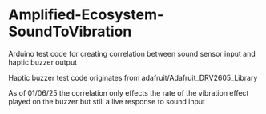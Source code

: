 # Amplified-Ecosystem-SoundToVibration

Arduino test code for creating correlation between sound sensor input and haptic buzzer output

Haptic buzzer test code originates from adafruit/Adafruit_DRV2605_Library

As of 01/06/25 the correlation only effects the rate of the vibration effect played on the buzzer but still a live response to sound input
